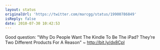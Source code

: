 ```yaml
---
layout: status
originalUrl: 'https://twitter.com/marcgg/status/19900786849'
isReply: false
date: 2010-07-30 10:42:53
---
```


Good question: "Why Do People Want The Kindle To Be The iPad? They’re Two Different Products For A Reason" ~ http://bit.ly/dx8Cpl
